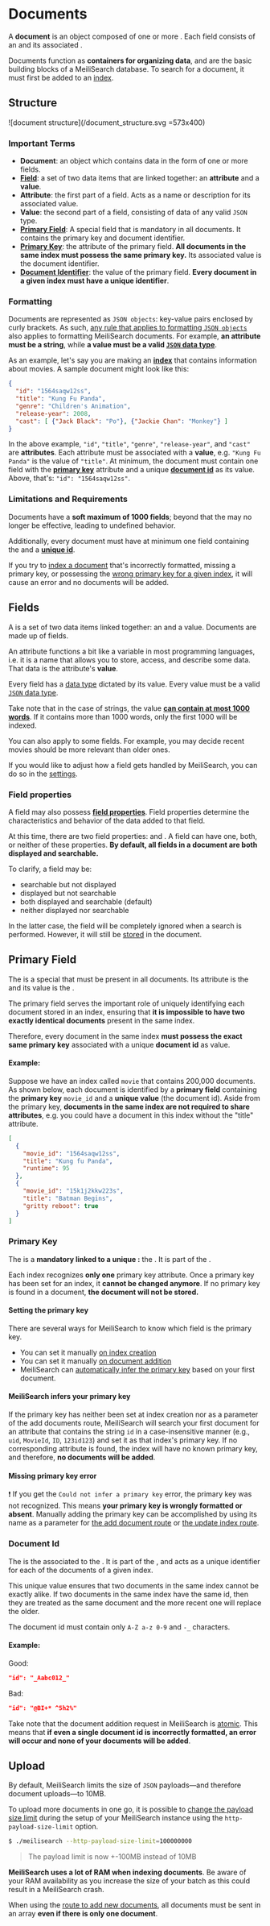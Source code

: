 # Documents
 
A **document** is an object composed of one or more **<clientGlossary word="field" label="fields"/>**. Each field consists of an **<clientGlossary word="attribute" />** and its associated **<clientGlossary word="value" />**.

Documents function as **containers for organizing data**, and are the basic building blocks of a MeiliSearch database. To search for a document, it must first be added to an [index][indexes].

## Structure

![document structure](/document_structure.svg =573x400)

### Important Terms

- **Document**: an object which contains data in the form of one or more fields.
- **[Field][fields]**: a set of two data items that are linked together: an **attribute** and a **value**.
- **Attribute**: the first part of a field. Acts as a name or description for its associated value.
- **Value**: the second part of a field, consisting of data of any valid `JSON` type.
- **[Primary Field][primary-field]**: A special field that is mandatory in all documents. It contains the primary key and document identifier.
- **[Primary Key][primary-key]**: the attribute of the primary field. **All documents in the same index must possess the same primary key.** Its associated value is the document identifier.
- **[Document Identifier][document-id]**: the value of the primary field. **Every document in a given index must have a unique identifier**.

### Formatting

Documents are represented as `JSON objects`: key-value pairs enclosed by curly brackets. As such, [any rule that applies to formatting `JSON objects`](https://www.w3schools.com/js/js_json_objects.asp) also applies to formatting MeiliSearch documents. For example, **an attribute must be a string**, while **a value must be a valid [`JSON` data type](https://www.w3schools.com/js/js_json_datatypes.asp)**.

As an example, let's say you are making an **[index][indexes]** that contains information about movies. A sample document might look like this:

```json
{
  "id": "1564saqw12ss",
  "title": "Kung Fu Panda",
  "genre": "Children's Animation",
  "release-year": 2008,
  "cast": [ {"Jack Black": "Po"}, {"Jackie Chan": "Monkey"} ]
}
```

In the above example, `"id"`, `"title"`, `"genre"`, `"release-year"`, and `"cast"` are **attributes**.
Each attribute must be associated with a **value**, e.g. `"Kung Fu Panda"` is the value of `"title"`.
At minimum, the document must contain one field with the **[primary key][primary-key]** attribute and a unique **[document id][document-id]** as its value. Above, that's: `"id": "1564saqw12ss"`.

### Limitations and Requirements

Documents have a **soft maximum of 1000 fields**; beyond that the [<clientGlossary word="ranking rules" />](/guides/main_concepts/relevancy.md#ranking-rules) may no longer be effective, leading to undefined behavior.

Additionally, every document must have at minimum one field containing the **[<clientGlossary word="primary key" />][primary-key]** and a **[unique id][document-id]**.

If you try to [index a document](/guides/introduction/quick_start_guide.md#add-documents) that's incorrectly formatted, missing a primary key, or possessing the [wrong primary key for a given index](/guides/main_concepts/indexes.md#primary-key), it will cause an error and no documents will be added.

## Fields

A <clientGlossary word="field" /> is a set of two data items linked together: an <clientGlossary word="attribute" /> and a value. Documents are made up of fields.

An attribute functions a bit like a variable in most programming languages, i.e. it is a name that allows you to store, access, and describe some data. That data is the attribute's **value**.

Every field has a [data type](/guides/advanced_guides/datatypes.md) dictated by its value. Every value must be a valid [`JSON` data type](https://www.w3schools.com/js/js_json_datatypes.asp).

Take note that in the case of strings, the value **[can contain at most 1000 words](/guides/advanced_guides/known_limitations.md#maximum-words-per-attribute)**. If it contains more than 1000 words, only the first 1000 will be indexed.

You can also apply [<clientGlossary word="ranking rules" />](/guides/main_concepts/relevancy.md#ranking-rules) to some fields. For example, you may decide recent movies should be more relevant than older ones.

If you would like to adjust how a field gets handled by MeiliSearch, you can do so in the [settings](/guides/advanced_guides/settings.md#settings).

### Field properties

A field may also possess **[field properties](/guides/advanced_guides/field_properties.md)**. Field properties determine the characteristics and behavior of the data added to that field.

At this time, there are two field properties: [<clientGlossary word="searchable" />](/guides/advanced_guides/field_properties.md#searchable-fields) and [<clientGlossary word="displayed" />](/guides/advanced_guides/field_properties.md#displayed-fields). A field can have one, both, or neither of these properties. **By default, all fields in a document are both displayed and searchable.**

To clarify, a field may be:

- searchable but not displayed
- displayed but not searchable
- both displayed and searchable (default)
- neither displayed nor searchable

In the latter case, the field will be completely ignored when a search is performed. However, it will still be [stored](/guides/advanced_guides/field_properties.md#data-storing) in the document.

## Primary Field

The <clientGlossary word="primary field" /> is a special <clientGlossary word="field" /> that must be present in all documents. Its attribute is the [<clientGlossary word="primary key" />][primary-key] and its value is the [<clientGlossary word="document id" />][document-id].

The primary field serves the important role of uniquely identifying each document stored in an index, ensuring that **it is impossible to have two exactly identical documents** present in the same index.

Therefore, every document in the same index **must possess the exact same primary key** associated with a unique **document id** as value.

#### Example:

Suppose we have an index called `movie` that contains 200,000 documents. As shown below, each document is identified by a **primary field** containing the **primary key** `movie_id` and a **unique value** (the document id).
Aside from the primary key, **documents in the same index are not required to share attributes**, e.g. you could have a document in this index without the "title" attribute.

```json
[
  {
    "movie_id": "1564saqw12ss",
    "title": "Kung fu Panda",
    "runtime": 95
  },
  {
    "movie_id": "15k1j2kkw223s",
    "title": "Batman Begins",
    "gritty reboot": true
  }
]
```

### Primary Key

The <clientGlossary word="primary key" />  is a **mandatory <clientGlossary word="attribute" /> linked to a unique <clientGlossary word="value" />:** the [<clientGlossary word="document id" />][document-id]. It is part of the [<clientGlossary word="primary field" />][primary-field].

Each index recognizes **only one** primary key attribute. Once a primary key has been set for an index, it **cannot be changed anymore**. If no primary key is found in a document, **the document will not be stored.**

#### Setting the primary key

There are several ways for MeiliSearch to know which field is the primary key.

- You can set it manually [on index creation](/references/indexes.md#create-an-index)
- You can set it manually [on document addition](/references/documents.md#add-or-replace-documents)
- MeiliSearch can [automatically infer the primary key](/guides/main_concepts/documents.md#meilisearch-infers-your-primary-key) based on your first document.

#### MeiliSearch infers your primary key

If the primary key has neither been set at index creation nor as a parameter of the add documents route, MeiliSearch will search your first document for an attribute that contains the string `id` in a case-insensitive manner (e.g., `uid`, `MovieId`, `ID`, `123id123`) and set it as that index's primary key.
If no corresponding attribute is found, the index will have no known primary key, and therefore, **no documents will be added**.

#### Missing primary key error

❗️ If you get the `Could not infer a primary key` error, the primary key was not recognized. This means **your primary key is wrongly formatted or absent**.
Manually adding the primary key can be accomplished by using its name as a parameter for [the add document route](/references/documents.md#add-or-replace-documents) or [the update index route](/references/indexes.md#create-an-index).

### Document Id

The <clientGlossary word="document id" /> is the <clientGlossary word="value" /> associated to the <clientGlossary word="primary key"/>. It is part of the <clientGlossary word="primary field" />, and acts as a unique identifier for each of the documents of a given index.

This unique value ensures that two documents in the same index cannot be exactly alike. If two documents in the same index have the same id, then they are treated as the same document and the more recent one will replace the older.

The document id must contain only `A-Z a-z 0-9` and `-_` characters.

#### Example:

Good:

```json
"id": "_Aabc012_"
```

Bad:

```json
"id": "@BI+* ^5h2%"
```

Take note that the document addition request in MeiliSearch is <!-- prettier-ignore -->[atomic](https://en.wikipedia.org/wiki/Atomicity_(database_systems)). This means that **if even a single document id is incorrectly formatted, an error will occur and none of your documents will be added**.

## Upload

By default, MeiliSearch limits the size of `JSON` payloads—and therefore document uploads—to 10MB.

To upload more documents in one go, it is possible to [change the payload size limit](/guides/advanced_guides/configuration.md#payload-limit-size) during the setup of your MeiliSearch instance using the `http-payload-size-limit` option.

```bash
$ ./meilisearch --http-payload-size-limit=100000000
```

> The payload limit is now +-100MB instead of 10MB

**MeiliSearch uses a lot of RAM when indexing documents**. Be aware of your RAM availability as you increase the size of your batch as this could result in a MeiliSearch crash.

When using the [route to add new documents](/references/documents.md#add-or-update-documents), all documents must be sent in an array **even if there is only one document**.

<code-samples id="documents_guide_add_movie_1" />

[primary-field]: /guides/main_concepts/documents.md#primary-field
[primary-key]: /guides/main_concepts/documents.md#primary-key
[document-id]: /guides/main_concepts/documents.md#document-id
[fields]: /guides/main_concepts/documents.md#fields
[indexes]: /guides/main_concepts/indexes.md
